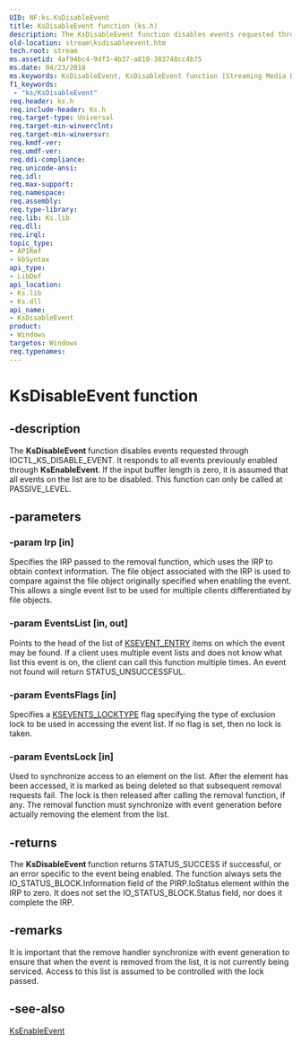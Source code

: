 ```yaml
---
UID: NF:ks.KsDisableEvent
title: KsDisableEvent function (ks.h)
description: The KsDisableEvent function disables events requested through IOCTL_KS_DISABLE_EVENT.
old-location: stream\ksdisableevent.htm
tech.root: stream
ms.assetid: 4af94bc4-9df3-4b37-a810-303748cc4b75
ms.date: 04/23/2018
ms.keywords: KsDisableEvent, KsDisableEvent function [Streaming Media Devices], ks/KsDisableEvent, ksfunc_e430d502-c847-43ee-bdea-d53200f45e53.xml, stream.ksdisableevent
f1_keywords:
 - "ks/KsDisableEvent"
req.header: ks.h
req.include-header: Ks.h
req.target-type: Universal
req.target-min-winverclnt: 
req.target-min-winversvr: 
req.kmdf-ver: 
req.umdf-ver: 
req.ddi-compliance: 
req.unicode-ansi: 
req.idl: 
req.max-support: 
req.namespace: 
req.assembly: 
req.type-library: 
req.lib: Ks.lib
req.dll: 
req.irql: 
topic_type:
- APIRef
- kbSyntax
api_type:
- LibDef
api_location:
- Ks.lib
- Ks.dll
api_name:
- KsDisableEvent
product:
- Windows
targetos: Windows
req.typenames: 
---
```


# KsDisableEvent function


## -description


The <b>KsDisableEvent </b>function disables events requested through IOCTL_KS_DISABLE_EVENT. It responds to all events previously enabled through <b>KsEnableEvent</b>. If the input buffer length is zero, it is assumed that all events on the list are to be disabled. This function can only be called at PASSIVE_LEVEL.


## -parameters




### -param Irp [in]

Specifies the IRP passed to the removal function, which uses the IRP to obtain context information. The file object associated with the IRP is used to compare against the file object originally specified when enabling the event. This allows a single event list to be used for multiple clients differentiated by file objects.


### -param EventsList [in, out]

Points to the head of the list of <a href="https://docs.microsoft.com/windows-hardware/drivers/ddi/ks/ns-ks-_ksevent_entry">KSEVENT_ENTRY</a> items on which the event may be found. If a client uses multiple event lists and does not know what list this event is on, the client can call this function multiple times. An event not found will return STATUS_UNSUCCESSFUL.


### -param EventsFlags [in]

Specifies a <a href="https://docs.microsoft.com/windows-hardware/drivers/ddi/ks/ne-ks-ksevents_locktype">KSEVENTS_LOCKTYPE</a> flag specifying the type of exclusion lock to be used in accessing the event list. If no flag is set, then no lock is taken.


### -param EventsLock [in]

Used to synchronize access to an element on the list. After the element has been accessed, it is marked as being deleted so that subsequent removal requests fail. The lock is then released after calling the removal function, if any. The removal function must synchronize with event generation before actually removing the element from the list.


## -returns



The <b>KsDisableEvent </b>function returns STATUS_SUCCESS if successful, or an error specific to the event being enabled. The function always sets the IO_STATUS_BLOCK.Information field of the PIRP.IoStatus element within the IRP to zero. It does not set the IO_STATUS_BLOCK.Status field, nor does it complete the IRP.




## -remarks



It is important that the remove handler synchronize with event generation to ensure that when the event is removed from the list, it is not currently being serviced. Access to this list is assumed to be controlled with the lock passed. 




## -see-also




<a href="https://docs.microsoft.com/windows-hardware/drivers/ddi/ks/nf-ks-ksenableevent">KsEnableEvent</a>
 

 

